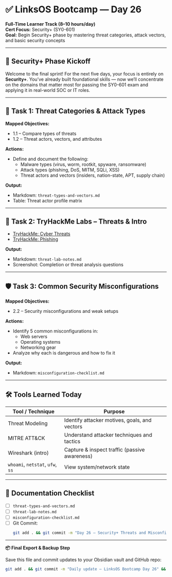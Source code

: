 # ✅ LinksOS Bootcamp — Day 26

**Full-Time Learner Track (8–10 hours/day)**  
**Cert Focus:** Security+ (SY0-601)  
**Goal:** Begin Security+ phase by mastering threat categories, attack vectors, and basic security concepts

---

## 🔐 Security+ Phase Kickoff

Welcome to the final sprint! For the next five days, your focus is entirely on **Security+**. You’ve already built foundational skills — now we’ll concentrate on the domains that matter most for passing the SY0-601 exam and applying it in real-world SOC or IT roles.

---

## 🧠 Task 1: Threat Categories & Attack Types

**Mapped Objectives:**  
- 1.1 – Compare types of threats  
- 1.2 – Threat actors, vectors, and attributes

**Actions:**  
- Define and document the following:
  - Malware types (virus, worm, rootkit, spyware, ransomware)
  - Attack types (phishing, DoS, MITM, SQLi, XSS)
  - Threat actors and vectors (insiders, nation-state, APT, supply chain)

**Output:**  
- Markdown: `threat-types-and-vectors.md`  
- Table: Threat actor profile matrix

---

## 🧪 Task 2: TryHackMe Labs – Threats & Intro

- [TryHackMe: Cyber Threats](https://tryhackme.com/room/cyberthreats)  
- [TryHackMe: Phishing](https://tryhackme.com/room/phishing)

**Output:**  
- Markdown: `threat-lab-notes.md`  
- Screenshot: Completion or threat analysis questions

---

## 🛡️ Task 3: Common Security Misconfigurations

**Mapped Objectives:**  
- 2.2 – Security misconfigurations and weak setups

**Actions:**  
- Identify 5 common misconfigurations in:
  - Web servers
  - Operating systems
  - Networking gear
- Analyze why each is dangerous and how to fix it

**Output:**  
- Markdown: `misconfiguration-checklist.md`

---

## 🛠️ Tools Learned Today

| Tool / Technique | Purpose                                       |
|------------------|-----------------------------------------------|
| Threat Modeling  | Identify attacker motives, goals, and vectors |
| MITRE ATT&CK     | Understand attacker techniques and tactics    |
| Wireshark (intro)| Capture & inspect traffic (passive awareness) |
| `whoami`, `netstat`, `ufw`, `ss` | View system/network state      |

---

## 📁 Documentation Checklist

- [ ] `threat-types-and-vectors.md`  
- [ ] `threat-lab-notes.md`  
- [ ] `misconfiguration-checklist.md`  
- [ ] Git Commit:
  ```bash
  git add . && git commit -m "Day 26 – Security+ Threats and Misconfiguration" && git push origin main
  ```

---

**📦 Final Export & Backup Step**

Save this file and commit updates to your Obsidian vault and GitHub repo:

```bash
git add . && git commit -m "Daily update – LinksOS Bootcamp Day 26" && git push origin main
```
